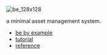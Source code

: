 ![be_128x128](https://cloud.githubusercontent.com/assets/2152766/8178025/88473a6c-1402-11e5-80a6-ddc8481815ba.png)

a minimal asset management system.

- [be by example](https://gist.github.com/mottosso/840b3edf532df286f2dd)
- [tutorial](../../wiki/tutorial)
- [reference](../../wiki/api)
